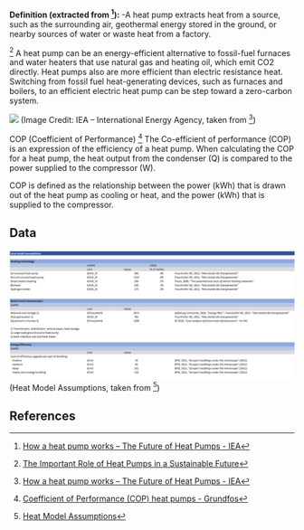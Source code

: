 **Definition (extracted from [^1]):**
-A heat pump extracts heat from a source, such as the surrounding air, geothermal energy stored in the ground, or nearby sources of water or waste heat from a factory.

[^2] A heat pump can be an energy-efficient alternative to fossil-fuel furnaces and water heaters that use natural gas and heating oil, which emit CO2 directly. Heat pumps also are more efficient than electric resistance heat. Switching from fossil fuel heat-generating devices, such as furnaces and boilers, to an efficient electric heat pump can be step toward a zero-carbon system.

![](HeatPumps.avif) 
(Image Credit: IEA – International Energy Agency, taken from [^1])

COP (Coefficient of Performance) [^3]
The Co-efficient of performance (COP) is an expression of the efficiency of a heat pump. When calculating the COP for a heat pump, the heat output from the condenser (Q) is compared to the power supplied to the compressor (W).

COP is defined as the relationship between the power (kWh) that is drawn out of the heat pump as cooling or heat, and the power (kWh) that is supplied to the compressor.


## Data     
![](Heat_Model_Assumptions.png) 
(Heat Model Assumptions, taken from [^4])
## References   
[^1]: [How a heat pump works – The Future of Heat Pumps - IEA](https://www.iea.org/reports/the-future-of-heat-pumps/how-a-heat-pump-works)

[^2]: [The Important Role of Heat Pumps in a Sustainable Future](https://www.reuters.com/article/sponsored/the-important-role-of-heat-pumps-in-a-sustainable-future)

[^3]: [Coefficient of Performance (COP) heat pumps - Grundfos](https://www.grundfos.com/in/learn/research-and-insights/coefficient-of-system-performance#:~:text=COP%20(Coefficient%20of%20Performance)&text=COP%20is%20defined%20as%20the,cooling%20has%20a%20COP%20%3D%202.)

[^4]: [Heat Model Assumptions](https://europeanclimate.org/wp-content/uploads/2019/11/14-03-2019-ffe-2050-cost-assumptions.xlsx)

[^5]: https://www.energy.gov/energysaver/heat-pump-systems

[^6]: https://en.wikipedia.org/wiki/Heat_pump

[^7]: Capex, https://europeanclimate.org/wp-content/uploads/2019/11/14-03-2019-ffe-2050-cost-assumptions.xlsx

[^8]: Opex, https://europeanclimate.org/wp-content/uploads/2019/11/14-03-2019-ffe-2050-cost-assumptions.xlsx

[^9]: Initial production, https://www.iea.org/reports/heat-pumps


